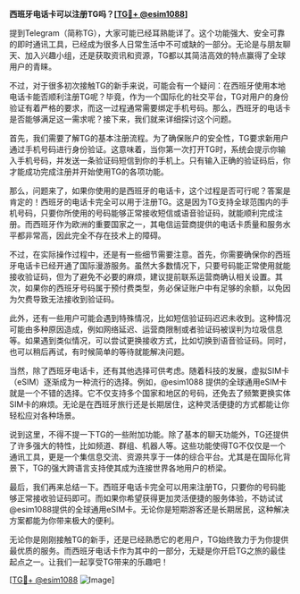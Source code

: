 **西班牙电话卡可以注册TG吗？[[TG💪+ @esim1088](https://t.me/s/esim1088)]**

提到Telegram（简称TG），大家可能已经耳熟能详了。这个功能强大、安全可靠的即时通讯工具，已经成为很多人日常生活中不可或缺的一部分。无论是与朋友聊天、加入兴趣小组，还是获取资讯和资源，TG都以其简洁高效的特点赢得了全球用户的青睐。

不过，对于很多初次接触TG的新手来说，可能会有一个疑问：在西班牙使用本地电话卡能否顺利注册TG呢？毕竟，作为一个国际化的社交平台，TG对用户的身份验证有着严格的要求，而这一过程通常需要绑定手机号码。那么，西班牙的电话卡是否能够满足这一需求呢？接下来，我们就来详细探讨这个问题。

首先，我们需要了解TG的基本注册流程。为了确保账户的安全性，TG要求新用户通过手机号码进行身份验证。这意味着，当你第一次打开TG时，系统会提示你输入手机号码，并发送一条验证码短信到你的手机上。只有输入正确的验证码后，你才能成功完成注册并开始使用TG的各项功能。

那么，问题来了，如果你使用的是西班牙的电话卡，这个过程是否可行呢？答案是肯定的！西班牙的电话卡完全可以用于注册TG。这是因为TG支持全球范围内的手机号码，只要你所使用的号码能够正常接收短信或语音验证码，就能顺利完成注册。而西班牙作为欧洲的重要国家之一，其电信运营商提供的电话卡质量和服务水平都非常高，因此完全不存在技术上的障碍。

不过，在实际操作过程中，还是有一些细节需要注意。首先，你需要确保你的西班牙电话卡已经开通了国际漫游服务。虽然大多数情况下，只要号码能正常使用就能接收验证码，但为了避免不必要的麻烦，建议提前联系运营商确认相关设置。其次，如果你的西班牙号码属于预付费类型，务必保证账户中有足够的余额，以免因为欠费导致无法接收到验证码。

此外，还有一些用户可能会遇到特殊情况，比如短信验证码迟迟未收到。这种情况可能由多种原因造成，例如网络延迟、运营商限制或者验证码被误判为垃圾信息等。如果遇到类似情况，可以尝试更换接收方式，比如切换到语音验证码。同时，也可以稍后再试，有时候简单的等待就能解决问题。

当然，除了西班牙电话卡，还有其他选择可供考虑。随着科技的发展，虚拟SIM卡（eSIM）逐渐成为一种流行的选择。例如，@esim1088 提供的全球通用eSIM卡就是一个不错的选择。它不仅支持多个国家和地区的号码，还免去了频繁更换实体SIM卡的麻烦。无论是在西班牙旅行还是长期居住，这种灵活便捷的方式都能让你轻松应对各种场景。

说到这里，不得不提一下TG的一些附加功能。除了基本的聊天功能外，TG还提供了许多强大的特性，比如频道、群组、机器人等。这些功能使得TG不仅仅是一个通讯工具，更是一个集信息交流、资源共享于一体的综合平台。尤其是在国际化背景下，TG的强大跨语言支持使其成为连接世界各地用户的桥梁。

最后，我们再来总结一下。西班牙电话卡完全可以用来注册TG，只要你的号码能够正常接收验证码即可。而如果你希望获得更加灵活便捷的服务体验，不妨试试@esim1088提供的全球通用eSIM卡。无论你是短期游客还是长期居民，这种解决方案都能为你带来极大的便利。

无论你是刚刚接触TG的新手，还是已经熟悉它的老用户，TG始终致力于为你提供最优质的服务。而西班牙电话卡作为其中的一部分，无疑是你开启TG之旅的最佳起点之一。让我们一起享受TG带来的乐趣吧！

[[TG💪+ @esim1088](https://t.me/s/esim1088) ![Image](https://i.postimg.cc/4NQfJmqS/Snipaste-2025-05-13-00-14-12.png)]